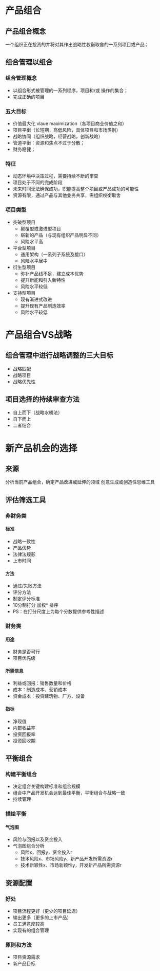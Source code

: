 # 产品组合

## 产品组合概念
一个组织正在投资的并将对其作出战略性权衡取舍的一系列项目或产品；

## 组合管理以组合

### 组合管理概念
* 以组合形式被管理的一系列程序，项目和/或 操作的集合；
* 完成正确的项目

### 五大目标

* 价值最大化 vlaue maximization（各项目商业价值之和）
* 项目平衡（长短期，高低风险，具体项目和市场类别）
* 战略协同（组织战略，经营战略，创新战略）
* 管道平衡：资源和焦点不过于分散；
* 财务稳健；

### 特征

* 动态环境中决策过程，需要持续不断的审查
* 项目处于不同的完成阶段
* 未来时间无法确保成功，职能提高整个项目或产品成功的可能性
* 资源有限，通过产品与其他业务共享，需组织权衡取舍

### 项目类型

* 突破型项目
    * 颠覆型或激进型项目
    * 崭新的产品（与现有组织产品明显不同）
    * 风险水平高
* 平台型项目
    * 通用架构（一系列子系统及接口）
    * 风险水平居中
* 衍生型项目
    * 弥补产品线不足，建立成本优势
    * 提升新能和引入新特性
    * 风险水平较低
* 支持型项目
    * 现有渐进式改进
    * 提升现有产品制造效率
    * 风险水平较低


# 产品组合VS战略

## 组合管理中进行战略调整的三大目标
* 战略匹配
* 战略项目
* 战略优先性

## 项目选择的持续审查方法
* 自上而下（战略水桶法）
* 自下而上
* 二者结合

# 新产品机会的选择

## 来源
分析当前产品组合，确定产品改进或延伸的领域
创意生成或创造性思维工具

## 评估筛选工具

### 非财务类
#### 标准
* 战略一致性
* 产品优势
* 法律法规影
* 上市时间
#### 方法
* 通过/失败方法
* 评分方法
 * 制定评分标准
 * 10分制打分 加权* 排序
 * PS：在打分尺度上为每个分数提供参考性描述

### 财务类
#### 用途
* 财务是否可行
* 项目优先级
#### 所需信息
* 利益或回报：销售数量和价格
* 成本：制造成本、营销成本
* 资金成本：投资建筑物、厂方、设备
#### 指标
* 净现值
* 内部收益率
* 投资回报率
* 投资回收期



## 平衡组合
### 构建平衡组合
* 决定组合关键构建标准和组合规模
* 组合中产品开发机会达到最佳平衡，平衡组合与战略一致
* 持续管理

### 描绘平衡
#### 气泡图
* 风险与回报以及资金投入
* 气泡图组合分析
    * 风险x，回报y，资金投入r
    * 技术风险x、市场风险y、新产品开发所需资源r
    * 技术新颖性x、市场新颖性y，开发新产品所需资源r 



## 资源配置

### 好处
* 项目流程更好（更少的项目延迟）
* 输出更多（更多的上市产品）
* 员工满意度较高
* 实现有的组合管理


### 原则和方法

* 项目资源需求
* 新产品目标